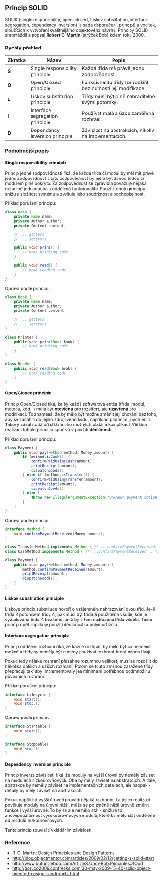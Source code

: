 ## Princip SOLID

SOLID (single responsibility, open-closed, Liskov substitution, interface segregation, dependency inversion) je sada doporučení, principů a vodítek, sloužících k vytvoření kvalitnějšího objektového návrhu. Principy SOLID shromáždil a popsal **Robert C. Martin** (strýček Bob) kolem roku 2000.

### Rychlý přehled

| Zkratka | Název | Popis
|---|---|---
| **S** | Single responsibility principle | Každá třída má právě jednu zodpovědnost.
| **O** | Open/Closed principle | Funkcionalitu třídy lze rozšířit bez nutnosti její modifikace.
| **L** | Liskov substitution principle | Třídy musí být plně nahraditelné svými potomky.
| **I** | Interface segregation principle | Používat malá a úzce zaměřená rozhraní.
| **D** | Dependency inversion principle | Závislost na abstrakcích, nikoliv na implementacích.

### Podrobnější popis

#### Single responsibility principle

Princip jedné zodpovědnosti říká, že každá třída či modul by měl mít právě jednu zodpovědnost a tato zodpovědnost by měla být danou třídou či modulem plně pokryta. Za zodpovědnost se zpravidla považuje nějaká rozumně jednoduchá a oddělená funkcionalita. Použití tohoto principu snižuje složitost systému a zvyšuje jeho soudržnost a pochopitelnost.

Příklad porušení principu:

```java
class Book {
    private Name name;
    private Author author;
    private Content content;

    // ... getters
    // ... settters

    public void print() {
        // book printing code
    }

    public void read() {
        // book reading code
    }
}
```

Oprava podle principu:

```java
class Book {
    private Name name;
    private Author author;
    private Content content;

    // ... getters
    // ... settters
}
```

```java
class Printer {
    public void print(Book book) {
        // book printing code
    }
}
```


```java
class Reader {
    public void read(Book book) {
        // book reading code
    }
}
```

#### Open/Closed principle

Princip Open/Closed říká, že by každá softwarová entita (třída, modul, metoda, kód...) měla být **otevřená** pro rozšíření, ale **uzavřená** pro modifikaci. To znamená, že by mělo být možné změnit její chování bez toho, aby se zasáhlo do jejího zdrojového kódu, například přidáním jiných entit. Takový zásah totiž přináší mnoho možných obtíží a komplikací. Většina realizací tohoto principu spočívá v použití **dědičnosti**.

Příklad porušení principu:

```java
class Payment {
    public void pay(Method method, Money amount) {
        if (method.isCash()) {
            confirmPaidUsingCash(amount);
            printReceipt(amount);
            dispatchGoods();
        } else if (method.isTransfer()) {
            confirmPaidUsingTransfer(amount);
            printReceipt(amount);
            dispatchGoods();
        } else {
            throw new IllegalArgumentException("Unknown payment option.");
        }
    }
}
```


Oprava podle principu:

```java
interface Method {
    void confirmPaymentReceived(Money amount);
}

class TransferMethod implements Method { /* ...confirmPaymentReceived... */ }
class CashMethod implements Method { /* ...confirmPaymentReceived... */ }
```

```java
class Payment {
    public void pay(Method method, Money amount) {
        method.confirmPaymentReceived(amount);
        printReceipt(amount);
        dispatchGoods();
    }
}
```


#### Liskov substitution principle

Liskové princip substituce hovoří o vzájemném nahrazování dvou tříd. Je-li třída *B* potomkem třídy *A*, pak musí být třída *B* použitelná všude, kde je vyžadována třída *A* bez toho, aniž by o tom nadřazená třída věděla. Tento princip opět implikuje použití dědičnosti a polymorfizmu.

#### Interface segregation principle

Princip oddělení rozhraní říká, že každé rozhraní by mělo být co nejmenší možné a třídy by neměly být nuceny používat rozhraní, která nepoužívají. 

Pokud tedy nějaké rozhraní přesáhne rozumnou velikost, musí se rozdělit do několika dalších a užších rozhraní. Potom se touto změnou zasažené třídy přepracují tak, aby implementovaly jen minimální potřebnou podmnožinu původních rozhraní.

Příklad porušení principu:

```java
interface Lifecycle {
    void start();
    void stop();
}
```


Oprava podle principu:


```java
interface Startable {
    void start();
}
```

```java
interface Stoppable{
    void stop();
}
```


#### Dependency inversion principle

Princip inverze závislosti říká, že moduly na vyšší úrovni by neměly záviset na modulech nízkoúrovňových. Oba by měly záviset na abstrakcích. A dále, abstrakce by neměly záviset na implementačních detailech, ale naopak - detaily by měly záviset na abstrakcích.

Pokud například vyšší úroveň provádí nějaká rozhodnutí a jejich realizací pověřuje moduly na úrovni nižší, může se po změně nižší úrovně změnit funkce i vyšší úrovně. To by se ale nemělo stát - snižuje to znovupoužitelnost vysokoúrovňových modulů, které by měly stát odděleně od modulů nízkoúrovňových.

Tento princip souvisí s [vkládáním závislostí](wiki/vkladani-zavislosti).

### Reference

- R. C. Martin: Design Principles and Design Patterns
- http://blog.objectmentor.com/articles/2009/02/12/getting-a-solid-start
- http://www.butunclebob.com/ArticleS.UncleBob.PrinciplesOfOod
- http://goruco2009.confreaks.com/30-may-2009-15-40-solid-object-oriented-design-sandi-metz.html